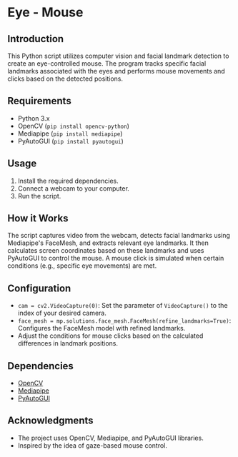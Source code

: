 # Eye - Mouse

## Introduction
This Python script utilizes computer vision and facial landmark detection to create an eye-controlled mouse. The program tracks specific facial landmarks associated with the eyes and performs mouse movements and clicks based on the detected positions.

## Requirements
- Python 3.x
- OpenCV (`pip install opencv-python`)
- Mediapipe (`pip install mediapipe`)
- PyAutoGUI (`pip install pyautogui`)

## Usage
1. Install the required dependencies.
2. Connect a webcam to your computer.
3. Run the script.

## How it Works
The script captures video from the webcam, detects facial landmarks using Mediapipe's FaceMesh, and extracts relevant eye landmarks. It then calculates screen coordinates based on these landmarks and uses PyAutoGUI to control the mouse. A mouse click is simulated when certain conditions (e.g., specific eye movements) are met.

## Configuration
- `cam = cv2.VideoCapture(0)`: Set the parameter of `VideoCapture()` to the index of your desired camera.
- `face_mesh = mp.solutions.face_mesh.FaceMesh(refine_landmarks=True)`: Configures the FaceMesh model with refined landmarks.
- Adjust the conditions for mouse clicks based on the calculated differences in landmark positions.

## Dependencies
- [OpenCV](https://github.com/opencv/opencv)
- [Mediapipe](https://github.com/google/mediapipe)
- [PyAutoGUI](https://github.com/asweigart/pyautogui)


## Acknowledgments
- The project uses OpenCV, Mediapipe, and PyAutoGUI libraries.
- Inspired by the idea of gaze-based mouse control.

